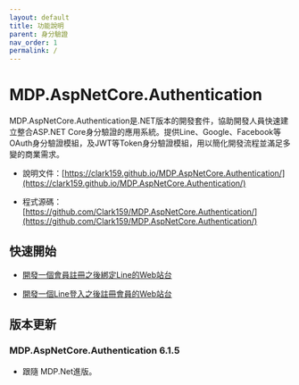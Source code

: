 ```yaml
---
layout: default
title: 功能說明
parent: 身分驗證
nav_order: 1
permalink: /
---
```



# MDP.AspNetCore.Authentication

MDP.AspNetCore.Authentication是.NET版本的開發套件，協助開發人員快速建立整合ASP.NET Core身分驗證的應用系統。提供Line、Google、Facebook等OAuth身分驗證模組，及JWT等Token身分驗證模組，用以簡化開發流程並滿足多變的商業需求。

- 說明文件：[https://clark159.github.io/MDP.AspNetCore.Authentication/](https://clark159.github.io/MDP.AspNetCore.Authentication/)

- 程式源碼：[https://github.com/Clark159/MDP.AspNetCore.Authentication/](https://github.com/Clark159/MDP.AspNetCore.Authentication/)


## 快速開始

- [開發一個會員註冊之後綁定Line的Web站台](https://clark159.github.io/MDP.AspNetCore.Authentication/快速開始/開發一個會員註冊之後綁定Line的Web站台/)

- [開發一個Line登入之後註冊會員的Web站台](https://clark159.github.io/MDP.AspNetCore.Authentication/快速開始/開發一個Line登入之後註冊會員的Web站台/)


## 版本更新

### MDP.AspNetCore.Authentication 6.1.5

- 跟隨 MDP.Net進版。